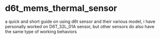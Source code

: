 # d6t_mems_thermal_sensor
a quick and short guide on using d6t sensor and their various model, i have personally worked on D6T_32L_01A sensor, but other sensors do also have the same type of working behaviors 
